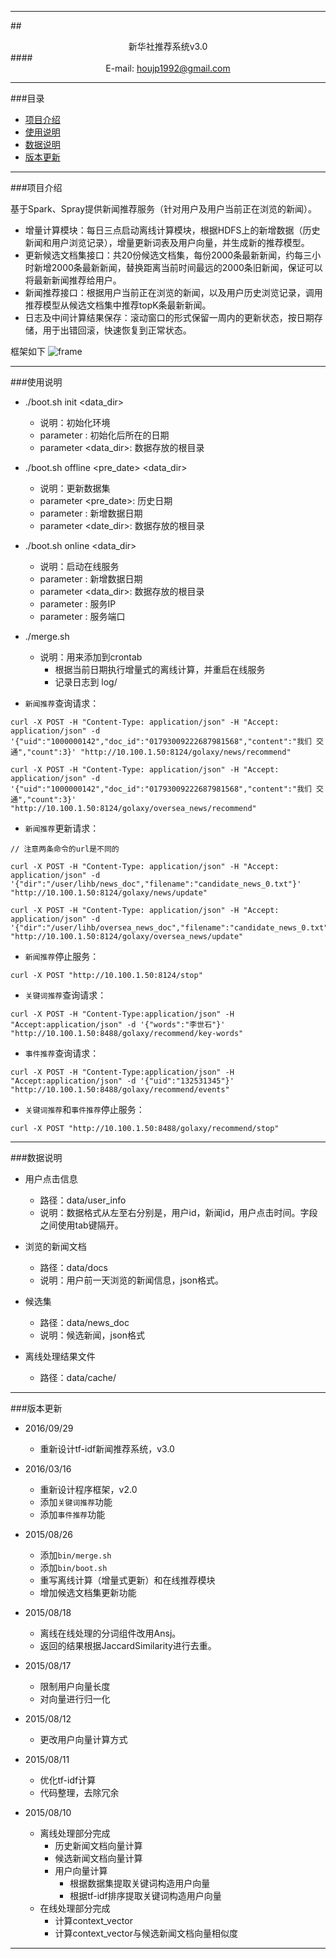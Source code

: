 ****

##<center>新华社推荐系统v3.0</center>
####<center>E-mail: houjp1992@gmail.com</center>

****

###目录
*	[项目介绍](#intro)
*	[使用说明](#usage)
*	[数据说明](#data)
*	[版本更新](#version)

****

###<a name="intro">项目介绍</a>

基于Spark、Spray提供新闻推荐服务（针对用户及用户当前正在浏览的新闻）。

*	增量计算模块：每日三点启动离线计算模块，根据HDFS上的新增数据（历史新闻和用户浏览记录），增量更新词表及用户向量，并生成新的推荐模型。
*	更新候选文档集接口：共20份候选文档集，每份2000条最新新闻，约每三小时新增2000条最新新闻，替换距离当前时间最远的2000条旧新闻，保证可以将最新新闻推荐给用户。
*	新闻推荐接口：根据用户当前正在浏览的新闻，以及用户历史浏览记录，调用推荐模型从候选文档集中推荐topK条最新新闻。
*	日志及中间计算结果保存：滚动窗口的形式保留一周内的更新状态，按日期存储，用于出错回滚，快速恢复到正常状态。

框架如下 ![frame](https://github.com/houjp/NewsRecommendation/raw/master/img/frame.jpg)

****

###<a name="usage">使用说明</a>

*	./boot.sh init <date> <data_dir>
	*	说明：初始化环境
	* 	parameter <date>: 初始化后所在的日期
	*	parameter <data_dir>: 数据存放的根目录

*	./boot.sh offline <pre_date> <date> <data_dir>
	*	说明：更新数据集
	*	parameter <pre_date>: 历史日期
	*	parameter <date>: 新增数据日期
	*	parameter <date_dir>: 数据存放的根目录

*	./boot.sh online <date> <data_dir> <host> <port>
	* 	说明：启动在线服务
	*	parameter <date>: 新增数据日期
	*	parameter <data_dir>: 数据存放的根目录
	*	parameter <host>: 服务IP
	*	parameter <port>: 服务端口
	
*	./merge.sh
	*	说明：用来添加到crontab
		*	根据当前日期执行增量式的离线计算，并重启在线服务
		*	记录日志到 log/

*	`新闻推荐`查询请求：

```
curl -X POST -H "Content-Type: application/json" -H "Accept: application/json" -d '{"uid":"1000000142","doc_id":"01793009222687981568","content":"我们 交通","count":3}' "http://10.100.1.50:8124/golaxy/news/recommend"

curl -X POST -H "Content-Type: application/json" -H "Accept: application/json" -d '{"uid":"1000000142","doc_id":"01793009222687981568","content":"我们 交通","count":3}' "http://10.100.1.50:8124/golaxy/oversea_news/recommend"
```

*	`新闻推荐`更新请求：

```
// 注意两条命令的url是不同的

curl -X POST -H "Content-Type: application/json" -H "Accept: application/json" -d '{"dir":"/user/lihb/news_doc","filename":"candidate_news_0.txt"}' "http://10.100.1.50:8124/golaxy/news/update"

curl -X POST -H "Content-Type: application/json" -H "Accept: application/json" -d '{"dir":"/user/lihb/oversea_news_doc","filename":"candidate_news_0.txt"}' "http://10.100.1.50:8124/golaxy/oversea_news/update"
```

* 	`新闻推荐`停止服务：

```
curl -X POST "http://10.100.1.50:8124/stop"
```

*	`关键词推荐`查询请求：

```
curl -X POST -H "Content-Type:application/json" -H "Accept:application/json" -d '{"words":"李世石"}' "http://10.100.1.50:8488/golaxy/recommend/key-words"
```

*	`事件推荐`查询请求：

```
curl -X POST -H "Content-Type:application/json" -H "Accept:application/json" -d '{"uid":"132531345"}' "http://10.100.1.50:8488/golaxy/recommend/events"
```

*	`关键词推荐`和`事件推荐`停止服务：

```
curl -X POST "http://10.100.1.50:8488/golaxy/recommend/stop"
```

****

###<a name="data">数据说明</a>

*	用户点击信息
	*	路径：data/user_info
	*	说明：数据格式从左至右分别是，用户id，新闻id，用户点击时间。字段之间使用tab键隔开。
	
*	浏览的新闻文档
	*	路径：data/docs
	*	说明：用户前一天浏览的新闻信息，json格式。

*	候选集
	*	路径：data/news_doc
	*	说明：候选新闻，json格式
	
*	离线处理结果文件
	*	路径：data/cache/

****

###<a name="version">版本更新</a>

*	2016/09/29
	*	重新设计tf-idf新闻推荐系统，v3.0

* 	2016/03/16
	*	重新设计程序框架，v2.0
	*	添加`关键词推荐`功能
	*	添加`事件推荐`功能

*	2015/08/26
	*	添加`bin/merge.sh`
	*	添加`bin/boot.sh`
	*	重写离线计算（增量式更新）和在线推荐模块
	*	增加候选文档集更新功能

*	2015/08/18
	*	离线在线处理的分词组件改用Ansj。
	*	返回的结果根据JaccardSimilarity进行去重。

*	2015/08/17
	*	限制用户向量长度
	*	对向量进行归一化

*	2015/08/12
	*	更改用户向量计算方式

*	2015/08/11
	*	优化tf-idf计算
	*	代码整理，去除冗余

*	2015/08/10
	*	离线处理部分完成
		*	历史新闻文档向量计算
		*	候选新闻文档向量计算
		*	用户向量计算
			*	根据数据集提取关键词构造用户向量
			*	根据tf-idf排序提取关键词构造用户向量
	*	在线处理部分完成
		*	计算context_vector
		*	计算context_vector与候选新闻文档向量相似度

****
